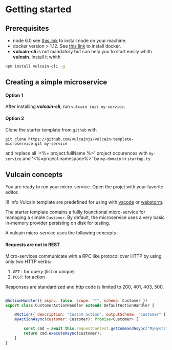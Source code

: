 # Getting started

## Prerequisites

- node 6.0 see [this link](https://nodejs.org/en/download/) to install node on your machine.
- docker version > 1.12. See [this link](https://docs.docker.com/engine/installation/) to install docker.
- **vulcain-cli** is not mandatory but can help you to start easily whith **vulcain**. Install it whith

```bash
npm install vulcain-cli -g
```

## Creating a simple microservice

#### Option 1

After installing ***vulcain-cli***, run ```vulcain init my-service```.

#### Option 2

Clone the starter template from ```github``` with

```git clone https://github.com/vulcainjs/vulcain-template-microservice.git my-service```

and replace all '<%= project.fullName %>' project occurences with ```my-service``` and '<%=project.namespace%>' by ```my-domain``` in ```startup.ts```.

## Vulcain concepts

You are ready to run your micro-service. Open the projet with your favorite editor.

!!! info
    Vulcain template are predefined for using with [vscode](https://code.visualstudio.com/) or [webstorm](https://www.jetbrains.com/webstorm/).

The starter template contains a fullly founctional micro-service for managing a simple ```Customer```. By default, the
microservice uses a very basic in-memory provider persisting on disk for testing.

A vulcain micro-service uses the following concepts :

#### Requests are not in REST

Micro-services communicate with a RPC like protocol over HTTP by using only two HTTP verbs:

1. ```GET``` : for query (list or unique)
1. ```POST```: for action

Responses are standardized and http code is limited to 200, 401, 403, 500.


```js

@ActionHandler({ async: false, scope: "*", schema: Customer })
export class CustomerActionHandler extends DefaultActionHandler {

    @Action({ description: "Custom action", outputSchema: "Customer" })
    myActionAsync(customer: Customer): Promise<Customer> {

        const cmd = await this.requestContext.getCommandAsync("MyHystrixCommand", this.metadata.schema);
        return cmd.executeAsync(customer);
    }
}

```
